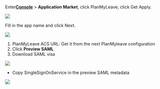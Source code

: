 <IntegrationDetailCard :title="`Create an app in ${$localeConfig.brandName}`">

Enter[**Console**](https://console.authing.cn) > **Application Market**, click PlanMyLeave, click Get Apply.

![](~@imagesZhCn/integration/planmyleave/1-1.png)

Fill in the app name and click Next.

![](~@imagesZhCn/integration/planmyleave/1-2.png)

1. PlanMyLeave ACS URL: Get it from the next PlanMyleave configuration
2. Click **Preview SAML**
3. Download SAML visa

![](~@imagesZhCn/integration/planmyleave/1-3.png)

- Copy SingleSignOnService in the preview SAML metadata

![](~@imagesZhCn/integration/planmyleave/1-4.png)

</IntegrationDetailCard>
